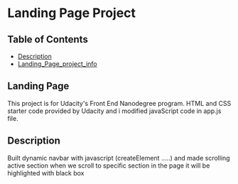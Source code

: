 # Landing Page Project

## Table of Contents

* [Description](#description)
* [Landing_Page_project_info](#landing_page_project_info)

## Landing Page
This project is for Udacity's Front End Nanodegree program. HTML and CSS starter code provided by Udacity and i modified javaScript code in app.js file.

## Description

Built dynamic navbar with javascript (createElement .....) and made scrolling active section when we scroll to specific section in the page it will be highlighted with black box
